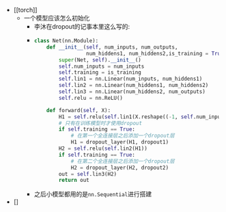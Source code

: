 - [[torch]]
	- 一个模型应该怎么初始化
		- 李沐在dropout的记事本里这么写的:
		- ```python
		  class Net(nn.Module):
		      def __init__(self, num_inputs, num_outputs, 
		                   num_hiddens1, num_hiddens2,is_training = True):
		          super(Net, self).__init__()
		          self.num_inputs = num_inputs
		          self.training = is_training
		          self.lin1 = nn.Linear(num_inputs, num_hiddens1)
		          self.lin2 = nn.Linear(num_hiddens1, num_hiddens2)
		          self.lin3 = nn.Linear(num_hiddens2, num_outputs)
		          self.relu = nn.ReLU()
		  
		      def forward(self, X):
		          H1 = self.relu(self.lin1(X.reshape((-1, self.num_inputs))))
		          # 只有在训练模型时才使用dropout
		          if self.training == True:
		              # 在第一个全连接层之后添加一个dropout层
		              H1 = dropout_layer(H1, dropout1)
		          H2 = self.relu(self.lin2(H1))
		          if self.training == True:
		              # 在第二个全连接层之后添加一个dropout层
		              H2 = dropout_layer(H2, dropout2)
		          out = self.lin3(H2)
		          return out
		  ```
		- 之后小模型都用的是`nn.Sequential`进行搭建
- []